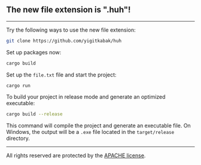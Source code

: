 
## The new file extension is ".huh"!

---

Try the following ways to use the new file extension:

```bash
git clone https://github.com/yigitkabak/huh
```

Set up packages now:

```bash
cargo build
```

Set up the `file.txt` file and start the project:

```bash
cargo run
```

To build your project in release mode and generate an optimized executable:

```bash
cargo build --release
```

This command will compile the project and generate an executable file. On Windows, the output will be a `.exe` file located in the `target/release` directory.

---

All rights reserved are protected by the [APACHE license](LICENSE).
